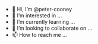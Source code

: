 - 👋 Hi, I’m @peter-cooney
- 👀 I’m interested in ...
- 🌱 I’m currently learning ...
- 💞️ I’m looking to collaborate on ...
- 📫 How to reach me ...

<!---
peter-cooney/peter-cooney is a ✨ special ✨ repository because its `README.md` (this file) appears on your GitHub profile.
You can click the Preview link to take a look at your changes.
--->
